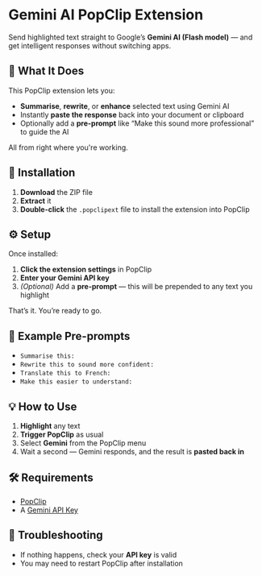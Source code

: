 # Gemini AI PopClip Extension

Send highlighted text straight to Google’s **Gemini AI (Flash model)** — and get intelligent responses without switching apps.

## 🚀 What It Does

This PopClip extension lets you:
- **Summarise**, **rewrite**, or **enhance** selected text using Gemini AI  
- Instantly **paste the response** back into your document or clipboard  
- Optionally add a **pre-prompt** like “Make this sound more professional” to guide the AI  

All from right where you're working.

## 🧩 Installation

1. **Download** the ZIP file  
2. **Extract** it  
3. **Double-click** the `.popclipext` file to install the extension into PopClip  

## ⚙️ Setup

Once installed:

1. **Click the extension settings** in PopClip  
2. **Enter your Gemini API key**  
3. *(Optional)* Add a **pre-prompt** — this will be prepended to any text you highlight  

That’s it. You’re ready to go.

## 🧠 Example Pre-prompts

- `Summarise this:`
- `Rewrite this to sound more confident:`
- `Translate this to French:`
- `Make this easier to understand:`

## 💡 How to Use

1. **Highlight** any text  
2. **Trigger PopClip** as usual  
3. Select **Gemini** from the PopClip menu  
4. Wait a second — Gemini responds, and the result is **pasted back in**

## 🛠️ Requirements

- [PopClip](https://pilotmoon.com/popclip/)  
- A [Gemini API Key](https://aistudio.google.com/app/apikey)

## 🧯 Troubleshooting

- If nothing happens, check your **API key** is valid  
- You may need to restart PopClip after installation